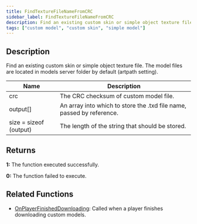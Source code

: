 ```yaml
---
title: FindTextureFileNameFromCRC
sidebar_label: FindTextureFileNameFromCRC
description: Find an existing custom skin or simple object texture file.
tags: ["custom model", "custom skin", "simple model"]
---
```


<VersionWarn version='SA-MP 0.3.DL R1' />

## Description

Find an existing custom skin or simple object texture file. The model files are located in models server folder by default (artpath setting).

| Name                   | Description                                                           |
| ---------------------- | --------------------------------------------------------------------- |
| crc                    | The CRC checksum of custom model file.                                |
| output[]               | An array into which to store the .txd file name, passed by reference. |
| size = sizeof (output) | The length of the string that should be stored.                       |

## Returns

**1:** The function executed successfully.

**0:** The function failed to execute.

## Related Functions

- [OnPlayerFinishedDownloading](../callbacks/OnPlayerFinishedDownloading): Called when a player finishes downloading custom models.
